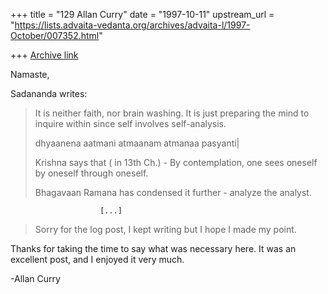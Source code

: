+++
title = "129 Allan Curry"
date = "1997-10-11"
upstream_url = "https://lists.advaita-vedanta.org/archives/advaita-l/1997-October/007352.html"

+++
[Archive link](https://lists.advaita-vedanta.org/archives/advaita-l/1997-October/007352.html)

Namaste,

Sadananda writes:

>
>It is neither faith, nor brain washing. It is just preparing the mind to
>inquire within since self involves self-analysis.
>
>  dhyaanena aatmani atmaanam atmanaa pasyanti|
>
>Krishna says that ( in 13th Ch.) - By contemplation, one sees oneself by
>oneself through oneself.
>
>Bhagavaan Ramana has condensed it further - analyze the analyst.
>
                        [...]

>Sorry for the log post, I kept writing but I hope I made my point.
>

Thanks for taking the time to say what was necessary here. It was an
excellent post, and I enjoyed it very much.

-Allan Curry

